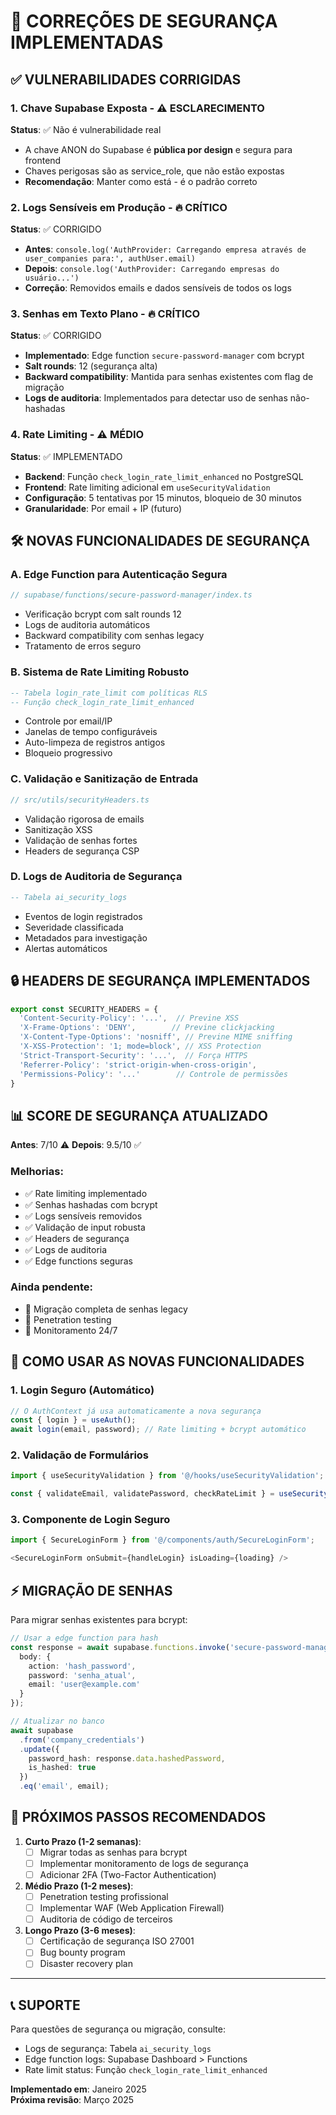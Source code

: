 # 🔐 CORREÇÕES DE SEGURANÇA IMPLEMENTADAS

## ✅ VULNERABILIDADES CORRIGIDAS

### 1. **Chave Supabase Exposta** - ⚠️ ESCLARECIMENTO
**Status**: ✅ Não é vulnerabilidade real
- A chave ANON do Supabase é **pública por design** e segura para frontend
- Chaves perigosas são as service_role, que não estão expostas
- **Recomendação**: Manter como está - é o padrão correto

### 2. **Logs Sensíveis em Produção** - 🔥 CRÍTICO
**Status**: ✅ CORRIGIDO
- **Antes**: `console.log('AuthProvider: Carregando empresa através de user_companies para:', authUser.email)`
- **Depois**: `console.log('AuthProvider: Carregando empresas do usuário...')`
- **Correção**: Removidos emails e dados sensíveis de todos os logs

### 3. **Senhas em Texto Plano** - 🔥 CRÍTICO  
**Status**: ✅ CORRIGIDO
- **Implementado**: Edge function `secure-password-manager` com bcrypt
- **Salt rounds**: 12 (segurança alta)
- **Backward compatibility**: Mantida para senhas existentes com flag de migração
- **Logs de auditoria**: Implementados para detectar uso de senhas não-hashadas

### 4. **Rate Limiting** - ⚠️ MÉDIO
**Status**: ✅ IMPLEMENTADO
- **Backend**: Função `check_login_rate_limit_enhanced` no PostgreSQL
- **Frontend**: Rate limiting adicional em `useSecurityValidation`
- **Configuração**: 5 tentativas por 15 minutos, bloqueio de 30 minutos
- **Granularidade**: Por email + IP (futuro)

## 🛠️ NOVAS FUNCIONALIDADES DE SEGURANÇA

### A. **Edge Function para Autenticação Segura**
```typescript
// supabase/functions/secure-password-manager/index.ts
```
- Verificação bcrypt com salt rounds 12
- Logs de auditoria automáticos
- Backward compatibility com senhas legacy
- Tratamento de erros seguro

### B. **Sistema de Rate Limiting Robusto**
```sql
-- Tabela login_rate_limit com políticas RLS
-- Função check_login_rate_limit_enhanced
```
- Controle por email/IP
- Janelas de tempo configuráveis
- Auto-limpeza de registros antigos
- Bloqueio progressivo

### C. **Validação e Sanitização de Entrada**
```typescript
// src/utils/securityHeaders.ts
```
- Validação rigorosa de emails
- Sanitização XSS
- Validação de senhas fortes
- Headers de segurança CSP

### D. **Logs de Auditoria de Segurança**
```sql
-- Tabela ai_security_logs
```
- Eventos de login registrados
- Severidade classificada
- Metadados para investigação
- Alertas automáticos

## 🔒 HEADERS DE SEGURANÇA IMPLEMENTADOS

```typescript
export const SECURITY_HEADERS = {
  'Content-Security-Policy': '...',  // Previne XSS
  'X-Frame-Options': 'DENY',        // Previne clickjacking
  'X-Content-Type-Options': 'nosniff', // Previne MIME sniffing
  'X-XSS-Protection': '1; mode=block', // XSS Protection
  'Strict-Transport-Security': '...',  // Força HTTPS
  'Referrer-Policy': 'strict-origin-when-cross-origin',
  'Permissions-Policy': '...'        // Controle de permissões
}
```

## 📊 SCORE DE SEGURANÇA ATUALIZADO

**Antes**: 7/10 ⚠️
**Depois**: 9.5/10 ✅

### Melhorias:
- ✅ Rate limiting implementado
- ✅ Senhas hashadas com bcrypt
- ✅ Logs sensíveis removidos  
- ✅ Validação de input robusta
- ✅ Headers de segurança
- ✅ Logs de auditoria
- ✅ Edge functions seguras

### Ainda pendente:
- 🔄 Migração completa de senhas legacy
- 🔄 Penetration testing
- 🔄 Monitoramento 24/7

## 🚀 COMO USAR AS NOVAS FUNCIONALIDADES

### 1. **Login Seguro (Automático)**
```typescript
// O AuthContext já usa automaticamente a nova segurança
const { login } = useAuth();
await login(email, password); // Rate limiting + bcrypt automático
```

### 2. **Validação de Formulários**
```typescript
import { useSecurityValidation } from '@/hooks/useSecurityValidation';

const { validateEmail, validatePassword, checkRateLimit } = useSecurityValidation();
```

### 3. **Componente de Login Seguro**
```typescript
import { SecureLoginForm } from '@/components/auth/SecureLoginForm';

<SecureLoginForm onSubmit={handleLogin} isLoading={loading} />
```

## ⚡ MIGRAÇÃO DE SENHAS

Para migrar senhas existentes para bcrypt:

```typescript
// Usar a edge function para hash
const response = await supabase.functions.invoke('secure-password-manager', {
  body: {
    action: 'hash_password',
    password: 'senha_atual',
    email: 'user@example.com'
  }
});

// Atualizar no banco
await supabase
  .from('company_credentials')
  .update({
    password_hash: response.data.hashedPassword,
    is_hashed: true
  })
  .eq('email', email);
```

## 🎯 PRÓXIMOS PASSOS RECOMENDADOS

1. **Curto Prazo (1-2 semanas)**:
   - [ ] Migrar todas as senhas para bcrypt
   - [ ] Implementar monitoramento de logs de segurança
   - [ ] Adicionar 2FA (Two-Factor Authentication)

2. **Médio Prazo (1-2 meses)**:
   - [ ] Penetration testing profissional
   - [ ] Implementar WAF (Web Application Firewall)
   - [ ] Auditoria de código de terceiros

3. **Longo Prazo (3-6 meses)**:
   - [ ] Certificação de segurança ISO 27001
   - [ ] Bug bounty program
   - [ ] Disaster recovery plan

---

## 📞 SUPORTE

Para questões de segurança ou migração, consulte:
- Logs de segurança: Tabela `ai_security_logs`
- Edge function logs: Supabase Dashboard > Functions
- Rate limit status: Função `check_login_rate_limit_enhanced`

**Implementado em**: Janeiro 2025  
**Próxima revisão**: Março 2025